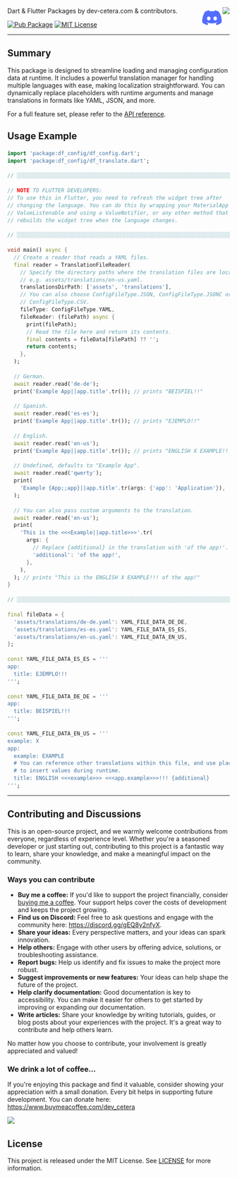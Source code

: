 <a href="https://www.buymeacoffee.com/dev_cetera" target="_blank"><img align="right" src="https://cdn.buymeacoffee.com/buttons/default-orange.png" height="48"></a>
<a href="https://discord.gg/gEQ8y2nfyX" target="_blank"><img align="right" src="https://raw.githubusercontent.com/dev-cetera/resources/refs/heads/main/assets/discord_icon/discord_icon.svg" height="48"></a>

Dart & Flutter Packages by dev-cetera.com & contributors.

[![Pub Package](https://img.shields.io/pub/v/df_di.svg)](https://pub.dev/packages/df_di)
[![MIT License](https://img.shields.io/badge/License-MIT-blue.svg)](https://raw.githubusercontent.com/dev-cetera/df_config/main/LICENSE)

---

## Summary

This package is designed to streamline loading and managing configuration data at runtime. It includes a powerful translation manager for handling multiple languages with ease, making localization straightforward. You can dynamically replace placeholders with runtime arguments and manage translations in formats like YAML, JSON, and more.

For a full feature set, please refer to the [API reference](https://pub.dev/documentation/df_config/).

## Usage Example

```dart
import 'package:df_config/df_config.dart';
import 'package:df_config/df_translate.dart';

// ░░░░░░░░░░░░░░░░░░░░░░░░░░░░░░░░░░░░░░░░░░░░░░░░░░░░░░░░░░░░░░░░░░░░░░░░░░░░░

// NOTE TO FLUTTER DEVELOPERS:
// To use this in Flutter, you need to refresh the widget tree after
// changing the language. You can do this by wrapping your MaterialApp in a
// ValueListenable and using a ValueNotifier, or any other method that
// rebuilds the widget tree when the language changes.

// ░░░░░░░░░░░░░░░░░░░░░░░░░░░░░░░░░░░░░░░░░░░░░░░░░░░░░░░░░░░░░░░░░░░░░░░░░░░░░

void main() async {
  // Create a reader that reads a YAML files.
  final reader = TranslationFileReader(
    // Specify the directory paths where the translation files are located,
    // e.g. assets/translations/en-us.yaml.
    translationsDirPath: ['assets', 'translations'],
    // You can also choose ConfigFileType.JSON, ConfigFileType.JSONC or
    // ConfigFileType.CSV.
    fileType: ConfigFileType.YAML,
    fileReader: (filePath) async {
      print(filePath);
      // Read the file here and return its contents.
      final contents = fileData[filePath] ?? '';
      return contents;
    },
  );

  // German.
  await reader.read('de-de');
  print('Example App||app.title'.tr()); // prints "BEISPIEL!!"

  // Spanish.
  await reader.read('es-es');
  print('Example App||app.title'.tr()); // prints "EJEMPLO!!"

  // English.
  await reader.read('en-us');
  print('Example App||app.title'.tr()); // prints "ENGLISH X EXAMPLE!!! additional"

  // Undefined, defaults to "Example App".
  await reader.read('qwerty');
  print(
    'Example {App;;app}||app.title'.tr(args: {'app': 'Application'}),
  );

  // You can also pass custom arguments to the translation.
  await reader.read('en-us');
  print(
    'This is the <<<Example||app.title>>>'.tr(
      args: {
        // Replace {additional} in the translation with 'of the app!'.
        'additional': 'of the app!',
      },
    ),
  ); // prints "This is the ENGLISH X EXAMPLE!!! of the app!"
}

// ░░░░░░░░░░░░░░░░░░░░░░░░░░░░░░░░░░░░░░░░░░░░░░░░░░░░░░░░░░░░░░░░░░░░░░░░░░░░░

final fileData = {
  'assets/translations/de-de.yaml': YAML_FILE_DATA_DE_DE,
  'assets/translations/es-es.yaml': YAML_FILE_DATA_ES_ES,
  'assets/translations/en-us.yaml': YAML_FILE_DATA_EN_US,
};

const YAML_FILE_DATA_ES_ES = '''
app:
  title: EJEMPLO!!!
''';

const YAML_FILE_DATA_DE_DE = '''
app:
  title: BEISPIEL!!!
''';

const YAML_FILE_DATA_EN_US = '''
example: X
app:
  example: EXAMPLE
  # You can reference other translations within this file, and use placeholders
  # to insert values during runtime.
  title: ENGLISH <<<example>>> <<<app.example>>>!!! {additional}
''';
```

---

<!-- <a href="https://medium.com/@dev-cetera" target="_blank"><img src="https://raw.githubusercontent.com/dev-cetera/resources/refs/heads/main/assets/medium_logo/medium_logo.svg" height="20"></a>

[Dependency Injection Tutorial for Flutter]() - This article explains what Dependency Injection (DI) is and how to use it effectively in Flutter, improving code structure and testability by decoupling components.

[State Management Done Right in Flutter]() - This article covers showcases techniques to manage app state efficiently and ensuring scalability and maintainability. -->

## Contributing and Discussions

This is an open-source project, and we warmly welcome contributions from everyone, regardless of experience level. Whether you're a seasoned developer or just starting out, contributing to this project is a fantastic way to learn, share your knowledge, and make a meaningful impact on the community.

### Ways you can contribute

- **Buy me a coffee:** If you'd like to support the project financially, consider [buying me a coffee](https://www.buymeacoffee.com/dev_cetera). Your support helps cover the costs of development and keeps the project growing.
- **Find us on Discord:** Feel free to ask questions and engage with the community here: https://discord.gg/gEQ8y2nfyX.
- **Share your ideas:** Every perspective matters, and your ideas can spark innovation.
- **Help others:** Engage with other users by offering advice, solutions, or troubleshooting assistance.
- **Report bugs:** Help us identify and fix issues to make the project more robust.
- **Suggest improvements or new features:** Your ideas can help shape the future of the project.
- **Help clarify documentation:** Good documentation is key to accessibility. You can make it easier for others to get started by improving or expanding our documentation.
- **Write articles:** Share your knowledge by writing tutorials, guides, or blog posts about your experiences with the project. It's a great way to contribute and help others learn.

No matter how you choose to contribute, your involvement is greatly appreciated and valued!

### We drink a lot of coffee...

If you're enjoying this package and find it valuable, consider showing your appreciation with a small donation. Every bit helps in supporting future development. You can donate here: https://www.buymeacoffee.com/dev_cetera

<a href="https://www.buymeacoffee.com/dev_cetera" target="_blank"><img src="https://cdn.buymeacoffee.com/buttons/default-orange.png" height="40"></a>

## License

This project is released under the MIT License. See [LICENSE](https://raw.githubusercontent.com/dev-cetera/df_config/main/LICENSE) for more information.
